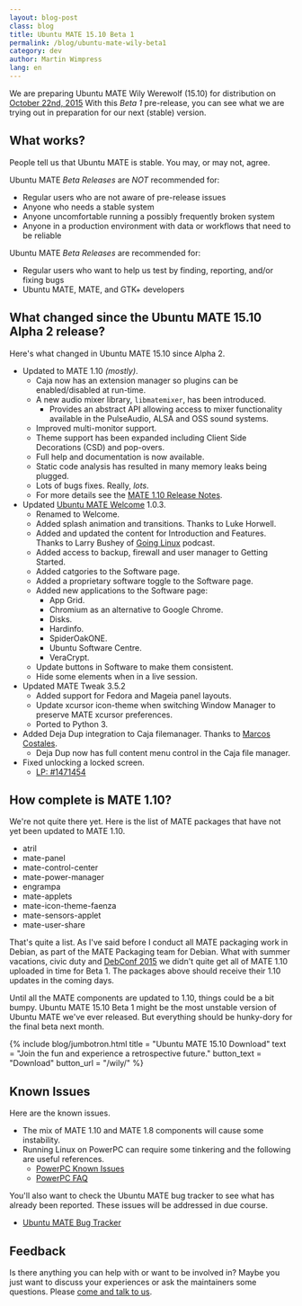 ```yaml
---
layout: blog-post
class: blog
title: Ubuntu MATE 15.10 Beta 1
permalink: /blog/ubuntu-mate-wily-beta1
category: dev
author: Martin Wimpress
lang: en
---
```


We are preparing Ubuntu MATE Wily Werewolf (15.10) for distribution on
[October 22nd, 2015](https://wiki.ubuntu.org/WilyWerewolf/ReleaseSchedule)
With this *Beta 1* pre-release, you can see what we are trying out in
preparation for our next (stable) version.

## What works?

People tell us that Ubuntu MATE is stable. You may, or may not, agree.

Ubuntu MATE *Beta Releases* are *NOT* recommended for:

  * Regular users who are not aware of pre-release issues
  * Anyone who needs a stable system
  * Anyone uncomfortable running a possibly frequently broken system
  * Anyone in a production environment with data or workflows that need to be reliable

Ubuntu MATE *Beta Releases* are recommended for:

  * Regular users who want to help us test by finding, reporting, and/or fixing bugs
  * Ubuntu MATE, MATE, and GTK+ developers

## What changed since the Ubuntu MATE 15.10 Alpha 2 release?

Here's what changed in Ubuntu MATE 15.10 since Alpha 2.

  * Updated to MATE 1.10 *(mostly)*.
    * Caja now has an extension manager so plugins can be enabled/disabled at run-time.
    * A new audio mixer library, `libmatemixer`, has been introduced.
      * Provides an abstract API allowing access to mixer functionality available in
      the PulseAudio, ALSA and OSS sound systems.
    * Improved multi-monitor support.
    * Theme support has been expanded including Client Side Decorations (CSD) and pop-overs.
    * Full help and documentation is now available.
    * Static code analysis has resulted in many memory leaks being plugged.
    * Lots of bugs fixes. Really, *lots*.
    * For more details see the [MATE 1.10 Release Notes](http://mate-desktop.org/blog/2015-06-11-mate-1-10-released/).
  * Updated [Ubuntu MATE Welcome](https://ubuntu-mate.community/t/ubuntu-mate-welcome-screen/1616) 1.0.3.
    * Renamed to Welcome.
    * Added splash animation and transitions. Thanks to Luke Horwell.
    * Added and updated the content for Introduction and Features. Thanks to Larry Bushey of [Going Linux](http://goinglinux.com/) podcast.
    * Added access to backup, firewall and user manager to Getting Started.
    * Added catgories to the Software page.
    * Added a proprietary software toggle to the Software page.
    * Added new applications to the Software page:
      * App Grid.
      * Chromium as an alternative to Google Chrome.
      * Disks.
      * Hardinfo.
      * SpiderOakONE.
      * Ubuntu Software Centre.
      * VeraCrypt.
    * Update buttons in Software to make them consistent.
    * Hide some elements when in a live session.
  * Updated MATE Tweak 3.5.2
    * Added support for Fedora and Mageia panel layouts.
    * Update xcursor icon-theme when switching Window Manager to
    preserve MATE xcursor preferences.
    * Ported to Python 3.
  * Added Deja Dup integration to Caja filemanager. Thanks to [Marcos Costales](https://wiki.ubuntu.com/costales).
    * Deja Dup now has full content menu control in the Caja file manager.
  * Fixed unlocking a locked screen.
    * [LP: #1471454](http://launchpad.net/bugs/1471454)

## How complete is MATE 1.10?

We're not quite there yet. Here is the list of MATE packages that
have not yet been updated to MATE 1.10.

  * atril
  * mate-panel
  * mate-control-center
  * mate-power-manager
  * engrampa
  * mate-applets
  * mate-icon-theme-faenza
  * mate-sensors-applet
  * mate-user-share

That's quite a list. As I've said before I conduct all MATE packaging
work in Debian, as part of the MATE Packaging team for Debian. What
with summer vacations, civic duty and [DebConf 2015](http://debconf15.debconf.org/)
we didn't quite get all of MATE 1.10 uploaded in time for Beta 1.
The packages above should receive their 1.10 updates in the coming days.

Until all the MATE components are updated to 1.10, things could be a
bit bumpy. Ubuntu MATE 15.10 Beta 1 might be the most unstable version
of Ubuntu MATE we've ever released. But everything should be hunky-dory
for the final beta next month.

{% include blog/jumbotron.html
    title = "Ubuntu MATE 15.10 Download"
    text = "Join the fun and experience a retrospective future."
    button_text = "Download"
    button_url = "/wily/"
%}

## Known Issues

Here are the known issues.

  * The mix of MATE 1.10 and MATE 1.8 components will cause some instability.
  * Running Linux on PowerPC can require some tinkering and the following are useful references.
    * [PowerPC Known Issues](https://wiki.ubuntu.com/PowerPCKnownIssues)
    * [PowerPC FAQ](https://wiki.ubuntu.com/PowerPCFAQ)

You'll also want to check the Ubuntu MATE bug tracker to see what has already
been reported. These issues will be addressed in due course.

  * [Ubuntu MATE Bug Tracker](https://bugs.launchpad.net/ubuntu-mate)

## Feedback

Is there anything you can help with or want to be involved in? Maybe you just
want to discuss your experiences or ask the maintainers some questions. Please
[come and talk to us](https://ubuntu-mate.community/).
